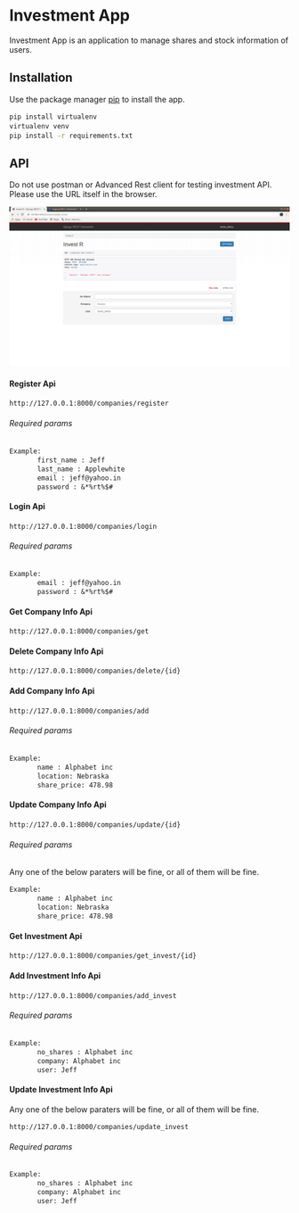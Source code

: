 # Investment App

Investment App is an application to manage shares and stock information of users.

## Installation

Use the package manager [pip](https://pip.pypa.io/en/stable/) to install the app.

```bash
pip install virtualenv
virtualenv venv
pip install -r requirements.txt
```

## API

Do not use postman or Advanced Rest client for testing investment API. Please use the URL itself in the browser.


![investment](investmentApi.png)

#### Register Api

```curl
http://127.0.0.1:8000/companies/register
```

###### Required params

```text
Example:
       first_name : Jeff 
       last_name : Applewhite
       email : jeff@yahoo.in
       password : &*%rt%$#
```

#### Login Api

```text
http://127.0.0.1:8000/companies/login
```

###### Required params

```curl
Example:
       email : jeff@yahoo.in
       password : &*%rt%$#
```

#### Get Company Info Api

```curl
http://127.0.0.1:8000/companies/get
```
#### Delete Company Info Api

```curl
http://127.0.0.1:8000/companies/delete/{id}
```

#### Add Company Info Api

```curl
http://127.0.0.1:8000/companies/add
```

###### Required params

```curl
Example:
       name : Alphabet inc
       location: Nebraska
       share_price: 478.98
```
#### Update Company Info Api

```curl
http://127.0.0.1:8000/companies/update/{id}
```

###### Required params
Any one of the below paraters will be fine, or all of them will be fine.
```curl
Example:
       name : Alphabet inc
       location: Nebraska
       share_price: 478.98
```

#### Get Investment Api

```curl
http://127.0.0.1:8000/companies/get_invest/{id}
```

#### Add Investment Info Api

```curl
http://127.0.0.1:8000/companies/add_invest
```

###### Required params

```curl
Example:
       no_shares : Alphabet inc
       company: Alphabet inc
       user: Jeff
```

#### Update Investment Info Api
Any one of the below paraters will be fine, or all of them will be fine.
```curl
http://127.0.0.1:8000/companies/update_invest
```

###### Required params

```curl
Example:
       no_shares : Alphabet inc
       company: Alphabet inc
       user: Jeff
```